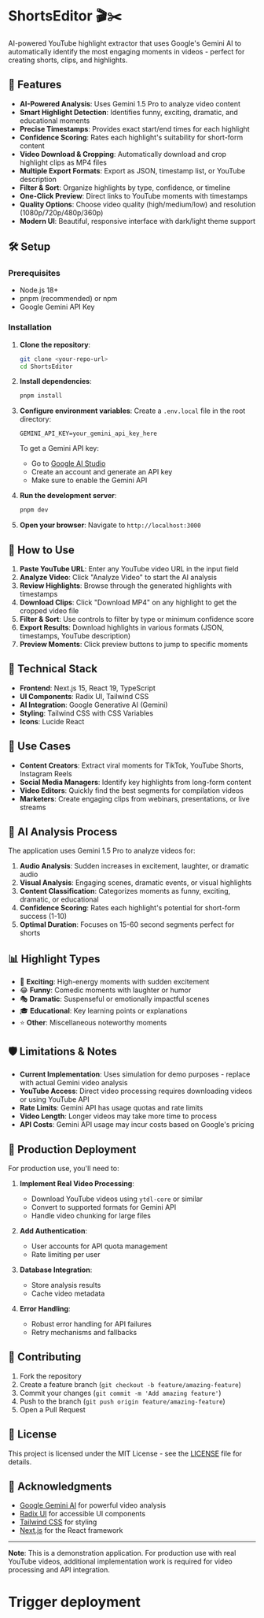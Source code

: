 # ShortsEditor 🎬✂️

AI-powered YouTube highlight extractor that uses Google's Gemini AI to automatically identify the most engaging moments in videos - perfect for creating shorts, clips, and highlights.

## 🚀 Features

- **AI-Powered Analysis**: Uses Gemini 1.5 Pro to analyze video content
- **Smart Highlight Detection**: Identifies funny, exciting, dramatic, and educational moments
- **Precise Timestamps**: Provides exact start/end times for each highlight
- **Confidence Scoring**: Rates each highlight's suitability for short-form content
- **Video Download & Cropping**: Automatically download and crop highlight clips as MP4 files
- **Multiple Export Formats**: Export as JSON, timestamp list, or YouTube description
- **Filter & Sort**: Organize highlights by type, confidence, or timeline
- **One-Click Preview**: Direct links to YouTube moments with timestamps
- **Quality Options**: Choose video quality (high/medium/low) and resolution (1080p/720p/480p/360p)
- **Modern UI**: Beautiful, responsive interface with dark/light theme support

## 🛠️ Setup

### Prerequisites

- Node.js 18+
- pnpm (recommended) or npm
- Google Gemini API Key

### Installation

1. **Clone the repository**:
   ```bash
   git clone <your-repo-url>
   cd ShortsEditor
   ```

2. **Install dependencies**:
   ```bash
   pnpm install
   ```

3. **Configure environment variables**:
   Create a `.env.local` file in the root directory:
   ```env
   GEMINI_API_KEY=your_gemini_api_key_here
   ```

   To get a Gemini API key:
   - Go to [Google AI Studio](https://aistudio.google.com/)
   - Create an account and generate an API key
   - Make sure to enable the Gemini API

4. **Run the development server**:
   ```bash
   pnpm dev
   ```

5. **Open your browser**:
   Navigate to `http://localhost:3000`

## 📖 How to Use

1. **Paste YouTube URL**: Enter any YouTube video URL in the input field
2. **Analyze Video**: Click "Analyze Video" to start the AI analysis
3. **Review Highlights**: Browse through the generated highlights with timestamps
4. **Download Clips**: Click "Download MP4" on any highlight to get the cropped video file
5. **Filter & Sort**: Use controls to filter by type or minimum confidence score
6. **Export Results**: Download highlights in various formats (JSON, timestamps, YouTube description)
7. **Preview Moments**: Click preview buttons to jump to specific moments

## 🔧 Technical Stack

- **Frontend**: Next.js 15, React 19, TypeScript
- **UI Components**: Radix UI, Tailwind CSS
- **AI Integration**: Google Generative AI (Gemini)
- **Styling**: Tailwind CSS with CSS Variables
- **Icons**: Lucide React

## 🎯 Use Cases

- **Content Creators**: Extract viral moments for TikTok, YouTube Shorts, Instagram Reels
- **Social Media Managers**: Identify key highlights from long-form content
- **Video Editors**: Quickly find the best segments for compilation videos
- **Marketers**: Create engaging clips from webinars, presentations, or live streams

## 🤖 AI Analysis Process

The application uses Gemini 1.5 Pro to analyze videos for:

1. **Audio Analysis**: Sudden increases in excitement, laughter, or dramatic audio
2. **Visual Analysis**: Engaging scenes, dramatic events, or visual highlights  
3. **Content Classification**: Categorizes moments as funny, exciting, dramatic, or educational
4. **Confidence Scoring**: Rates each highlight's potential for short-form success (1-10)
5. **Optimal Duration**: Focuses on 15-60 second segments perfect for shorts

## 📊 Highlight Types

- 🚀 **Exciting**: High-energy moments with sudden excitement
- 😂 **Funny**: Comedic moments with laughter or humor
- 🎭 **Dramatic**: Suspenseful or emotionally impactful scenes
- 🎓 **Educational**: Key learning points or explanations
- ⭐ **Other**: Miscellaneous noteworthy moments

## 🛡️ Limitations & Notes

- **Current Implementation**: Uses simulation for demo purposes - replace with actual Gemini video analysis
- **YouTube Access**: Direct video processing requires downloading videos or using YouTube API
- **Rate Limits**: Gemini API has usage quotas and rate limits
- **Video Length**: Longer videos may take more time to process
- **API Costs**: Gemini API usage may incur costs based on Google's pricing

## 🚀 Production Deployment

For production use, you'll need to:

1. **Implement Real Video Processing**:
   - Download YouTube videos using `ytdl-core` or similar
   - Convert to supported formats for Gemini API
   - Handle video chunking for large files

2. **Add Authentication**:
   - User accounts for API quota management
   - Rate limiting per user

3. **Database Integration**:
   - Store analysis results
   - Cache video metadata

4. **Error Handling**:
   - Robust error handling for API failures
   - Retry mechanisms and fallbacks

## 🤝 Contributing

1. Fork the repository
2. Create a feature branch (`git checkout -b feature/amazing-feature`)
3. Commit your changes (`git commit -m 'Add amazing feature'`)
4. Push to the branch (`git push origin feature/amazing-feature`)
5. Open a Pull Request

## 📄 License

This project is licensed under the MIT License - see the [LICENSE](LICENSE) file for details.

## 🙏 Acknowledgments

- [Google Gemini AI](https://deepmind.google/technologies/gemini/) for powerful video analysis
- [Radix UI](https://www.radix-ui.com/) for accessible UI components
- [Tailwind CSS](https://tailwindcss.com/) for styling
- [Next.js](https://nextjs.org/) for the React framework

---

**Note**: This is a demonstration application. For production use with real YouTube videos, additional implementation work is required for video processing and API integration.
# Trigger deployment
